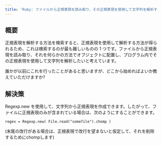 ```yaml
---
title: 'Ruby: ファイルから正規表現を読み取り、その正規表現を使用して文字列を解析するにはどうすればよいですか?'
---
```


## 概要
正規表現を解析する方法を検索すると、正規表現を使用して解析する方法が得られるため、これは検索するのが最も難しいものの 1 つです。ファイルから正規表現を読み取り、それを何らかの方法でオブジェクトに配置し、プログラム内でその正規表現を使用して文字列を解析したいと考えています。

誰かが以前にこれを行ったことがあると思いますが、どこから始めればよいか教えていただけますか?

## 解決策
Regexp.new を使用して、文字列から正規表現を作成できます。したがって、ファイルに正規表現のみが含まれている場合は、次のようにすることができます。

```
regex = Regexp.new( File.read("somefile").chomp )

```
(末尾の改行がある場合は、正規表現で改行を望まないと仮定して、それを削除するためにchompします)

